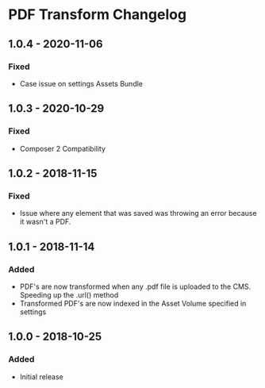 # PDF Transform Changelog

## 1.0.4 - 2020-11-06
### Fixed
- Case issue on settings Assets Bundle

## 1.0.3 - 2020-10-29
### Fixed
- Composer 2 Compatibility

## 1.0.2 - 2018-11-15
### Fixed
- Issue where any element that was saved was throwing an error because it wasn't a PDF.

## 1.0.1 - 2018-11-14
### Added
- PDF's are now transformed when any .pdf file is uploaded to the CMS. Speeding up the .url() method
- Transformed PDF's are now indexed in the Asset Volume specified in settings

## 1.0.0 - 2018-10-25
### Added
- Initial release
